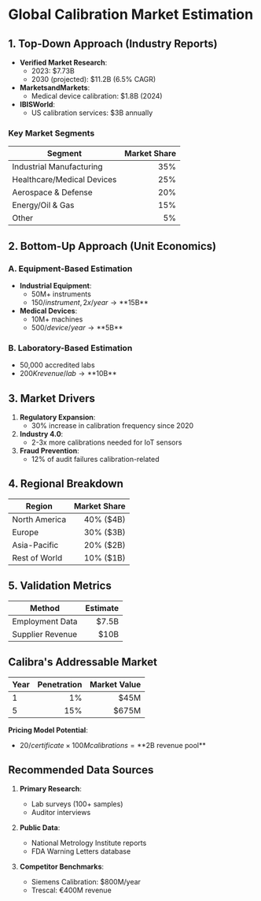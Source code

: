 # Global Calibration Market Estimation

## 1. Top-Down Approach (Industry Reports)
- **Verified Market Research**: 
  - 2023: $7.73B 
  - 2030 (projected): $11.2B (6.5% CAGR)
- **MarketsandMarkets**: 
  - Medical device calibration: $1.8B (2024)
- **IBISWorld**: 
  - US calibration services: $3B annually

### Key Market Segments
| Segment               | Market Share |
|-----------------------|-------------:|
| Industrial Manufacturing | 35%         |
| Healthcare/Medical Devices | 25%       |
| Aerospace & Defense   | 20%         |
| Energy/Oil & Gas      | 15%         |
| Other                 | 5%          |

## 2. Bottom-Up Approach (Unit Economics)

### A. Equipment-Based Estimation
- **Industrial Equipment**:
  - 50M+ instruments
  - $150/instrument, 2x/year → **$15B**
- **Medical Devices**:
  - 10M+ machines
  - $500/device/year → **$5B**

### B. Laboratory-Based Estimation
- 50,000 accredited labs
- $200K revenue/lab → **$10B**

## 3. Market Drivers
1. **Regulatory Expansion**:
   - 30% increase in calibration frequency since 2020
2. **Industry 4.0**:
   - 2-3x more calibrations needed for IoT sensors
3. **Fraud Prevention**:
   - 12% of audit failures calibration-related

## 4. Regional Breakdown
| Region          | Market Share |
|----------------|-------------:|
| North America  | 40% ($4B)    |
| Europe         | 30% ($3B)    |
| Asia-Pacific   | 20% ($2B)    |
| Rest of World  | 10% ($1B)    |

## 5. Validation Metrics
| Method                | Estimate     |
|-----------------------|-------------:|
| Employment Data       | $7.5B        |
| Supplier Revenue      | $10B         |

## Calibra's Addressable Market
| Year | Penetration | Market Value |
|------|------------:|-------------:|
| 1    | 1%          | $45M         |
| 5    | 15%         | $675M        |

**Pricing Model Potential**:
- $20/certificate × 100M calibrations = **$2B revenue pool**

## Recommended Data Sources
1. **Primary Research**:
   - Lab surveys (100+ samples)
   - Auditor interviews

2. **Public Data**:
   - National Metrology Institute reports
   - FDA Warning Letters database

3. **Competitor Benchmarks**:
   - Siemens Calibration: $800M/year
   - Trescal: €400M revenue